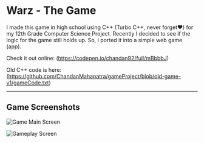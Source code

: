 # Warz - The Game
I made this game in high school using C++ (Turbo C++, never forget❤️) for my 12th Grade Computer Science Project.
Recently I decided to see if the logic for the game still holds up. So, I ported it into a simple web game (app). 

Check it out online:
(https://codepen.io/chandan92/full/mBbbbJ)


Old C++ code is here:
(https://github.com/ChandanMahapatra/gameProject/blob/old-game-v1/gameCode.txt)

---

## Game Screenshots

![Game Main Screen]()

![Gameplay Screen]()
